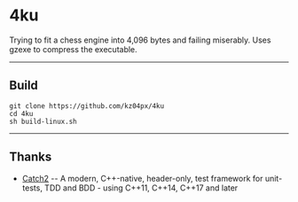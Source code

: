 # 4ku
Trying to fit a chess engine into 4,096 bytes and failing miserably. Uses gzexe to compress the executable.

---

## Build
```
git clone https://github.com/kz04px/4ku
cd 4ku
sh build-linux.sh
```

---

## Thanks
- [Catch2](https://github.com/catchorg/Catch2) -- A modern, C++-native, header-only, test framework for unit-tests, TDD and BDD - using C++11, C++14, C++17 and later
